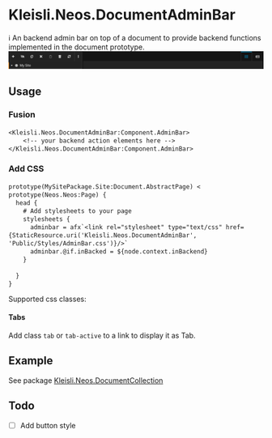 # Kleisli.Neos.DocumentAdminBar
:information_source: An backend admin bar on top of a document to provide backend functions implemented
in the document prototype.
![DocumentCollection](Resources/Public/Images/AdminBar.png)

## Usage
### Fusion
```
<Kleisli.Neos.DocumentAdminBar:Component.AdminBar>
    <!-- your backend action elements here -->
</Kleisli.Neos.DocumentAdminBar:Component.AdminBar>
```

### Add CSS
```
prototype(MySitePackage.Site:Document.AbstractPage) < prototype(Neos.Neos:Page) {
  head {
    # Add stylesheets to your page
    stylesheets {
      adminbar = afx`<link rel="stylesheet" type="text/css" href={StaticResource.uri('Kleisli.Neos.DocumentAdminBar', 'Public/Styles/AdminBar.css')}/>`
      adminbar.@if.inBacked = ${node.context.inBackend}
    }
    
  }
}
```
Supported css classes:
#### Tabs
Add class `tab` or `tab-active` to a link to display it as Tab.


## Example
See package [Kleisli.Neos.DocumentCollection](https://github.com/Kleisli/Neos.DocumentCollection)

## Todo
- [ ] Add button style

